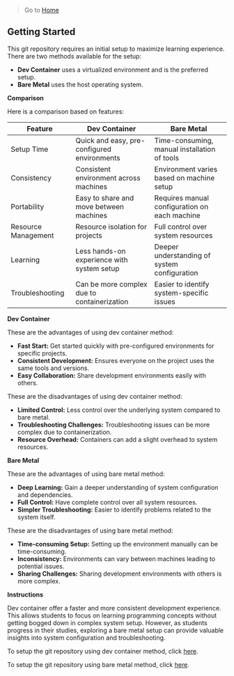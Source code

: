 > Go to [Home](../../README.md)

## Getting Started

This git repository requires an initial setup to maximize learning experience. There are two methods available for the setup:

- **Dev Container** uses a virtualized environment and is the preferred setup.
- **Bare Metal** uses the host operating system.

**Comparison**

Here is a comparison based on features:

| Feature             | Dev Container                               | Bare Metal                                    |
|---------------------|---------------------------------------------|-----------------------------------------------|
| Setup Time          | Quick and easy, pre-configured environments | Time-consuming, manual installation of tools  |
| Consistency         | Consistent environment across machines      | Environment varies based on machine setup     |
| Portability         | Easy to share and move between machines     | Requires manual configuration on each machine |
| Resource Management | Resource isolation for projects             | Full control over system resources            |
| Learning            | Less hands-on experience with system setup  | Deeper understanding of system configuration  |
| Troubleshooting     | Can be more complex due to containerization | Easier to identify system-specific issues     |

**Dev Container**

These are the advantages of using dev container method:

- **Fast Start:** Get started quickly with pre-configured environments for specific projects.
- **Consistent Development:** Ensures everyone on the project uses the same tools and versions.
- **Easy Collaboration:** Share development environments easily with others.

These are the disadvantages of using dev container method:

- **Limited Control:** Less control over the underlying system compared to bare metal.
- **Troubleshooting Challenges:** Troubleshooting issues can be more complex due to containerization.
- **Resource Overhead:** Containers can add a slight overhead to system resources.

**Bare Metal**

These are the advantages of using bare metal method:

- **Deep Learning:** Gain a deeper understanding of system configuration and dependencies.
- **Full Control:** Have complete control over all system resources.
- **Simpler Troubleshooting:** Easier to identify problems related to the system itself.

These are the disadvantages of using bare metal method:

- **Time-consuming Setup:** Setting up the environment manually can be time-consuming.
- **Inconsistency:** Environments can vary between machines leading to potential issues.
- **Sharing Challenges:** Sharing development environments with others is more complex.

**Instructions**

Dev container offer a faster and more consistent development experience. This allows students to focus on learning programming concepts without getting bogged down in complex system setup. However, as students progress in their studies, exploring a bare metal setup can provide valuable insights into system configuration and troubleshooting.

To setup the git repository using dev container method, click [here](dev-container/README.md).

To setup the git repository using bare metal method, click [here](bare-metal/README.md).
